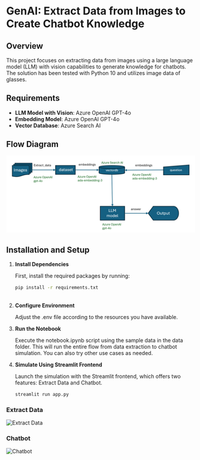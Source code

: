 # GenAI: Extract Data from Images to Create Chatbot Knowledge

## Overview
This project focuses on extracting data from images using a large language model (LLM) with vision capabilities to generate knowledge for chatbots.
The solution has been tested with Python 10 and utilizes image data of glasses.

## Requirements

- **LLM Model with Vision**: Azure OpenAI GPT-4o
- **Embedding Model**: Azure OpenAI GPT-4o
- **Vector Database**: Azure Search AI

## Flow Diagram

![Flow Diagram](images/flow.png)

## Installation and Setup

1. **Install Dependencies**

   First, install the required packages by running:

   ```bash
   pip install -r requirements.txt

   

2. **Configure Environment**

   Adjust the .env file according to the resources you have available.

3. **Run the Notebook**

   Execute the notebook.ipynb script using the sample data in the data folder. This will run the entire flow from data extraction to chatbot simulation. You can also try other use cases as needed.

4. **Simulate Using Streamlit Frontend**

   Launch the simulation with the Streamlit frontend, which offers two features: Extract Data and Chatbot.

      ```bash
      streamlit run app.py
   
### Extract Data 
   ![Extract Data](images/ExtractData.png)
### Chatbot 
   ![Chatbot](images/chatbot.png)
